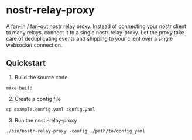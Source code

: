 # nostr-relay-proxy

A fan-in / fan-out nostr relay proxy. Instead of connecting your
nostr client to many relays, connect it to a single nostr-relay-proxy.
Let the proxy take care of deduplicating events and shipping to your client
over a single websocket connection.

## Quickstart

1. Build the source code
  ```
  make build
  ```

2. Create a config file
  ```
  cp example.config.yaml config.yaml
  ```

3. Run the nostr-relay-proxy
  ```
  ./bin/nostr-relay-proxy -config ./path/to/config.yaml
  ```
